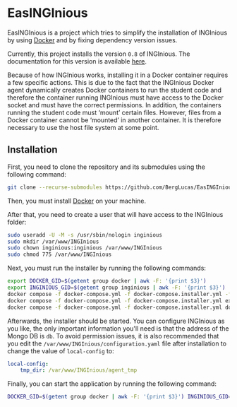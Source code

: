 # EasINGInious

EasINGInious is a project which tries to simplify the installation of INGInious by using [Docker](https://docs.docker.com/engine/install/) and by fixing dependency version issues.

Currently, this project installs the version `0.8` of INGInious. The documentation for this version is available [here](https://docs.inginious.org/en/v0.8.2/admin_doc/install_doc/installation.html).

Because of how INGInious works, installing it in a Docker container requires a few specific actions. This is due to the fact that the INGInious Docker agent dynamically creates Docker containers to run the student code and therefore the container running INGInious must have access to the Docker socket and must have the correct permissions. In addition, the containers running the student code must ‘mount’ certain files. However, files from a Docker container cannot be ‘mounted’ in another container. It is therefore necessary to use the host file system at some point.

## Installation

First, you need to clone the repository and its submodules using the following command:

```bash
git clone --recurse-submodules https://github.com/BergLucas/EasINGInious.git
```

Then, you must install [Docker](https://docs.docker.com/engine/install/) on your machine.

After that, you need to create a user that will have access to the INGInious folder:

```bash
sudo useradd -U -M -s /usr/sbin/nologin inginious
sudo mkdir /var/www/INGInious
sudo chown inginious:inginious /var/www/INGInious
sudo chmod 775 /var/www/INGInious
```

Next, you must run the installer by running the following commands:

```bash
export DOCKER_GID=$(getent group docker | awk -F: '{print $3}')
export INGINIOUS_GID=$(getent group inginious | awk -F: '{print $3}')
docker compose -f docker-compose.yml -f docker-compose.installer.yml -f docker-compose.build.yml up -d
docker compose -f docker-compose.yml -f docker-compose.installer.yml exec -it backend inginious-install
docker compose -f docker-compose.yml -f docker-compose.installer.yml down
```

Afterwards, the installer should be started. You can configure INGInious as you like, the only important information you'll need is that the address of the Mongo DB is `db`. To avoid permission issues, it is also recommended that you edit the `/var/www/INGInious/configuration.yaml` file after installation to change the value of `local-config` to:

```yml
local-config:
    tmp_dir: /var/www/INGInious/agent_tmp
```

Finally, you can start the application by running the following command:

```bash
DOCKER_GID=$(getent group docker | awk -F: '{print $3}') INGINIOUS_GID=$(getent group inginious | awk -F: '{print $3}') docker compose -f docker-compose.yml -f docker-compose.prod.yml up
```
